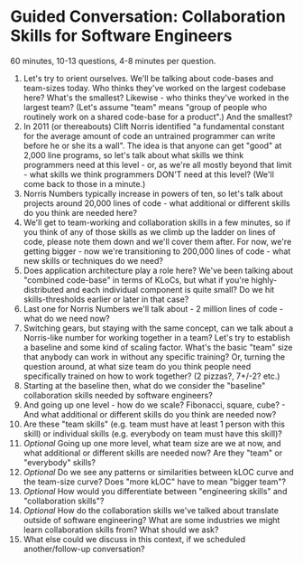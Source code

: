 # Guided Conversation: Collaboration Skills for Software Engineers

60 minutes, 10-13 questions, 4-8 minutes per question.

1.	Let's try to orient ourselves. We'll be talking about code-bases and team-sizes today. Who thinks they've worked on the largest codebase here? What's the smallest? Likewise - who thinks they've worked in the largest team? (Let's assume "team" means "group of people who routinely work on a shared code-base for a product".) And the smallest?
2.	In 2011 (or thereabouts) Clift Norris identified "a fundamental constant for the average amount of code an untrained programmer can write before he or she its a wall". The idea is that anyone can get "good" at 2,000 line programs, so let's talk about what skills we think programmers need at this level - or, as we're all mostly beyond that limit - what skills we think programmers DON'T need at this level? (We'll come back to those in a minute.)
3.	Norris Numbers typically increase in powers of ten, so let's talk about projects around 20,000 lines of code - what additional or different skills do you think are needed here?
4.	We'll get to team-working and collaboration skills in a few minutes, so if you think of any of those skills as we climb up the ladder on lines of code, please note them down and we'll cover them after. For now, we're getting bigger - now we're transitioning to 200,000 lines of code - what new skills or techniques do we need?
5.  Does application architecture play a role here? We've been talking about "combined code-base" in terms of KLoCs, but what if you're highly-distributed and each individual component is quite small? Do we hit skills-thresholds earlier or later in that case?
6.	Last one for Norris Numbers we'll talk about - 2 million lines of code - what do we need now?
7.	Switching gears, but staying with the same concept, can we talk about a Norris-like number for working together in a team? Let's try to establish a baseline and some kind of scaling factor. What's the basic "team" size that anybody can work in without any specific training? Or, turning the question around, at what size team do you think people need specifically trained on how to work together? (2 pizzas?, 7+/-2? etc.)
8.	Starting at the baseline then, what do we consider the "baseline" collaboration skills needed by software engineers?
9.	And going up one level - how do we scale? Fibonacci, square, cube? - And what additional or different skills do you think are needed now?
10. Are these "team skills" (e.g. team must have at least 1 person with this skill) or individual skills (e.g. everybody on team must have this skill)?
11. _Optional_ Going up one more level, what team size are we at now, and what additional or different skills are needed now? Are they "team" or "everybody" skills?
12.	_Optional_ Do we see any patterns or similarities between kLOC curve and the team-size curve? Does "more kLOC" have to mean "bigger team"? 
13.	_Optional_ How would you differentiate between "engineering skills" and "collaboration skills"?
14.	_Optional_ How do the collaboration skills we've talked about translate outside of software engineering? What are some industries we might learn collaboration skills from? What should we ask?
15.	What else could we discuss in this context, if we scheduled another/follow-up conversation?
